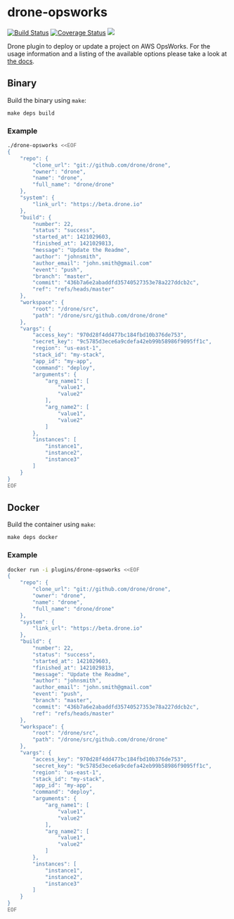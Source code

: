 # drone-opsworks

[![Build Status](http://beta.drone.io/api/badges/drone-plugins/drone-opsworks/status.svg)](http://beta.drone.io/drone-plugins/drone-opsworks)
[![Coverage Status](https://aircover.co/badges/drone-plugins/drone-opsworks/coverage.svg)](https://aircover.co/drone-plugins/drone-opsworks)
[![](https://badge.imagelayers.io/plugins/drone-opsworks:latest.svg)](https://imagelayers.io/?images=plugins/drone-opsworks:latest 'Get your own badge on imagelayers.io')

Drone plugin to deploy or update a project on AWS OpsWorks. For the usage information and a listing of the available options please take a look at [the docs](DOCS.md).

## Binary

Build the binary using `make`:

```
make deps build
```

### Example

```sh
./drone-opsworks <<EOF
{
    "repo": {
        "clone_url": "git://github.com/drone/drone",
        "owner": "drone",
        "name": "drone",
        "full_name": "drone/drone"
    },
    "system": {
        "link_url": "https://beta.drone.io"
    },
    "build": {
        "number": 22,
        "status": "success",
        "started_at": 1421029603,
        "finished_at": 1421029813,
        "message": "Update the Readme",
        "author": "johnsmith",
        "author_email": "john.smith@gmail.com"
        "event": "push",
        "branch": "master",
        "commit": "436b7a6e2abaddfd35740527353e78a227ddcb2c",
        "ref": "refs/heads/master"
    },
    "workspace": {
        "root": "/drone/src",
        "path": "/drone/src/github.com/drone/drone"
    },
    "vargs": {
        "access_key": "970d28f4dd477bc184fbd10b376de753",
        "secret_key": "9c5785d3ece6a9cdefa42eb99b58986f9095ff1c",
        "region": "us-east-1",
        "stack_id": "my-stack",
        "app_id": "my-app",
        "command": "deploy",
        "arguments": {
            "arg_name1": [
                "value1",
                "value2"
            ],
            "arg_name2": [
                "value1",
                "value2"
            ]
        },
        "instances": [
            "instance1",
            "instance2",
            "instance3"
        ]
    }
}
EOF
```

## Docker

Build the container using `make`:

```
make deps docker
```

### Example

```sh
docker run -i plugins/drone-opsworks <<EOF
{
    "repo": {
        "clone_url": "git://github.com/drone/drone",
        "owner": "drone",
        "name": "drone",
        "full_name": "drone/drone"
    },
    "system": {
        "link_url": "https://beta.drone.io"
    },
    "build": {
        "number": 22,
        "status": "success",
        "started_at": 1421029603,
        "finished_at": 1421029813,
        "message": "Update the Readme",
        "author": "johnsmith",
        "author_email": "john.smith@gmail.com"
        "event": "push",
        "branch": "master",
        "commit": "436b7a6e2abaddfd35740527353e78a227ddcb2c",
        "ref": "refs/heads/master"
    },
    "workspace": {
        "root": "/drone/src",
        "path": "/drone/src/github.com/drone/drone"
    },
    "vargs": {
        "access_key": "970d28f4dd477bc184fbd10b376de753",
        "secret_key": "9c5785d3ece6a9cdefa42eb99b58986f9095ff1c",
        "region": "us-east-1",
        "stack_id": "my-stack",
        "app_id": "my-app",
        "command": "deploy",
        "arguments": {
            "arg_name1": [
                "value1",
                "value2"
            ],
            "arg_name2": [
                "value1",
                "value2"
            ]
        },
        "instances": [
            "instance1",
            "instance2",
            "instance3"
        ]
    }
}
EOF
```
